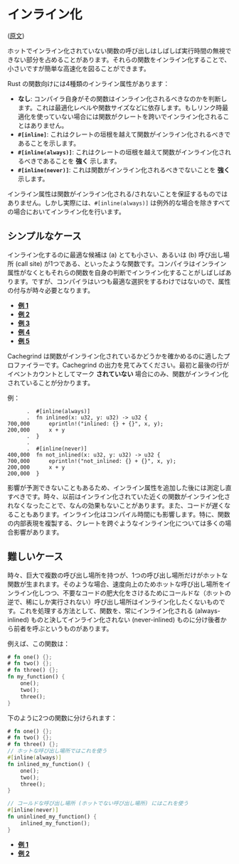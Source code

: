 <!-- commit: https://github.com/nnethercote/perf-book/commit/19db3a765030ed7c394a987eff5c09f639f0607d -->

# インライン化

([原文](https://nnethercote.github.io/perf-book/inlining.html))

ホットでインライン化されていない関数の呼び出しはしばしば実行時間の無視できない部分を占めることがあります。それらの関数をインライン化することで、小さいですが簡単な高速化を図ることができます。

Rust の関数向けには4種類のインライン属性があります：

- **なし**: コンパイラ自身がその関数はインライン化されるべきなのかを判断します。これは最適化レベルや関数サイズなどに依存します。もしリンク時最適化を使っていない場合には関数がクレートを跨いでインライン化されることはありません。
- **`#[inline]`**: これはクレートの垣根を越えて関数がインライン化されるべきであることを示します。
- **`#[inline(always)]`**: これはクレートの垣根を越えて関数がインライン化されるべきであることを **強く** 示します。
- **`#[inline(never)]`**: これは関数がインライン化されるべきでないことを **強く** 示します。

インライン属性は関数がインライン化される/されないことを保証するものではありません。しかし実際には、`#[inline(always)]` は例外的な場合を除きすべての場合においてインライン化を行います。

## シンプルなケース

インライン化するのに最適な候補は (a) とても小さい、あるいは (b) 呼び出し場所 (call site) が1つである、といったような関数です。コンパイラはインライン属性がなくともそれらの関数を自身の判断でインライン化することがしばしばあります。ですが、コンパイラはいつも最適な選択をするわけではないので、属性の付与が時々必要となります。

- [**例 1**](https://github.com/rust-lang/rust/pull/37083/commits/6a4bb35b70862f33ac2491ffe6c55fb210c8490d)
- [**例 2**](https://github.com/rust-lang/rust/pull/50407/commits/e740b97be699c9445b8a1a7af6348ca2d4c460ce)
- [**例 3**](https://github.com/rust-lang/rust/pull/50564/commits/77c40f8c6f8cc472f6438f7724d60bf3b7718a0c)
- [**例 4**](https://github.com/rust-lang/rust/pull/57719/commits/92fd6f9d30d0b6b4ecbcf01534809fb66393f139)
- [**例 5**](https://github.com/rust-lang/rust/pull/69256/commits/e761f3af904b3c275bdebc73bb29ffc45384945d)

Cachegrind は関数がインライン化されているかどうかを確かめるのに適したプロファイラーです。Cachegrind の出力を見てみてください。最初と最後の行がイベントカウントとしてマーク **されていない** 場合にのみ、関数がインライン化されていることが分かります。

例：

```text
      .  #[inline(always)]
      .  fn inlined(x: u32, y: u32) -> u32 {
700,000      eprintln!("inlined: {} + {}", x, y);
200,000      x + y
      .  }
      .
      .  #[inline(never)]
400,000  fn not_inlined(x: u32, y: u32) -> u32 {
700,000      eprintln!("not_inlined: {} + {}", x, y);
200,000      x + y
200,000  }
```

影響が予測できないこともあるため、インライン属性を追加した後には測定し直すべきです。時々、以前はインライン化されていた近くの関数がインライン化されなくなったことで、なんの効果もないことがあります。また、コードが遅くなることもあります。インライン化はコンパイル時間にも影響します。特に、関数の内部表現を複製する、クレートを跨ぐようなインライン化については多くの場合影響があります。

## 難しいケース

時々、巨大で複数の呼び出し場所を持つが、1つの呼び出し場所だけがホットな関数が生まれます。そのような場合、速度向上のためホットな呼び出し場所をインライン化しつつ、不要なコードの肥大化をさけるためにコールドな（ホットの逆で、稀にしか実行されない）呼び出し場所はインライン化したくないものです。これを処理する方法として、関数を、常にインライン化される (always-inlined) ものと決してインライン化されない (never-inlined) ものに分け後者から前者を呼ぶというものがあります。

例えば、この関数は：

```rust
# fn one() {};
# fn two() {};
# fn three() {};
fn my_function() {
    one();
    two();
    three();
}
```

下のように2つの関数に分けられます：

```rust
# fn one() {};
# fn two() {};
# fn three() {};
// ホットな呼び出し場所ではこれを使う
#[inline(always)]
fn inlined_my_function() {
    one();
    two();
    three();
}

// コールドな呼び出し場所 (ホットでない呼び出し場所) にはこれを使う
#[inline(never)]
fn uninlined_my_function() {
    inlined_my_function();
}
```

- [**例 1**](https://github.com/rust-lang/rust/pull/53513/commits/b73843f9422fb487b2d26ac2d65f79f73a4c9ae3)
- [**例 2**](https://github.com/rust-lang/rust/pull/64420/commits/a2261ad66400c3145f96ebff0d9b75e910fa89dd)
